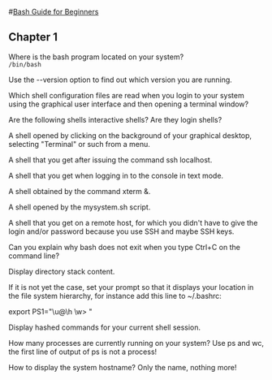 #[Bash Guide for Beginners](http://tldp.org/LDP/Bash-Beginners-Guide/html/sect_01_07.html)
## Chapter 1

Where is the bash program located on your system? <br />
`/bin/bash`

Use the --version option to find out which version you are running.

Which shell configuration files are read when you login to your system using the graphical user interface and then opening a terminal window?

Are the following shells interactive shells? Are they login shells?

A shell opened by clicking on the background of your graphical desktop, selecting "Terminal" or such from a menu.

A shell that you get after issuing the command ssh localhost.

A shell that you get when logging in to the console in text mode.

A shell obtained by the command xterm &.

A shell opened by the mysystem.sh script.

A shell that you get on a remote host, for which you didn't have to give the login and/or password because you use SSH and maybe SSH keys.

Can you explain why bash does not exit when you type Ctrl+C on the command line?

Display directory stack content.

If it is not yet the case, set your prompt so that it displays your location in the file system hierarchy, for instance add this line to ~/.bashrc:

export PS1="\u@\h \w> "

Display hashed commands for your current shell session.

How many processes are currently running on your system? Use ps and wc, the first line of output of ps is not a process!

How to display the system hostname? Only the name, nothing more!
